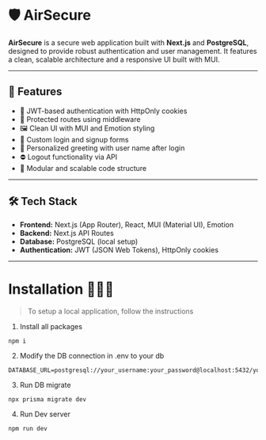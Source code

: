 # 🛡️ AirSecure

**AirSecure** is a secure web application built with **Next.js** and **PostgreSQL**, designed to provide robust authentication and user management. It features a clean, scalable architecture and a responsive UI built with MUI.

---

## 🚀 Features

- 🔐 JWT-based authentication with HttpOnly cookies
- 🧭 Protected routes using middleware
- 🖼️ Clean UI with MUI and Emotion styling
- 📄 Custom login and signup forms
- 👋 Personalized greeting with user name after login
- ⛔ Logout functionality via API
- 🧩 Modular and scalable code structure

---

## 🛠️ Tech Stack

- **Frontend:** Next.js (App Router), React, MUI (Material UI), Emotion
- **Backend:** Next.js API Routes
- **Database:** PostgreSQL (local setup)
- **Authentication:** JWT (JSON Web Tokens), HttpOnly cookies

---


# Installation 👨🏻‍💻

> To setup a local application, follow the instructions

1. Install all packages

```
npm i
```

2. Modify the DB connection in .env to your db

```
DATABASE_URL=postgresql://your_username:your_password@localhost:5432/your_db_name
```

3. Run DB migrate

```
npx prisma migrate dev
```

4. Run Dev server

```
npm run dev
```
